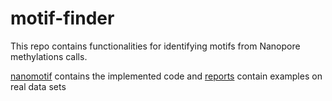 # motif-finder

This repo contains functionalities for identifying motifs from Nanopore methylations calls. 

[nanomotif](./nanomitf) contains the implemented code and [reports](./reports) contain examples on real data sets